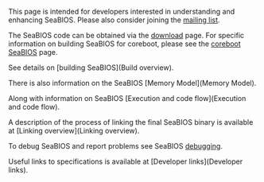 This page is intended for developers interested in understanding and
enhancing SeaBIOS. Please also consider joining the [mailing
list](Mailinglist).

The SeaBIOS code can be obtained via the [download](Download)
page. For specific information on building SeaBIOS for coreboot,
please see the [coreboot SeaBIOS](http://www.coreboot.org/SeaBIOS)
page.

See details on [building SeaBIOS](Build overview).

There is also information on the SeaBIOS [Memory Model](Memory Model).

Along with information on SeaBIOS [Execution and code flow](Execution
and code flow).

A description of the process of linking the final SeaBIOS binary is
available at [Linking overview](Linking overview).

To debug SeaBIOS and report problems see SeaBIOS
[debugging](Debugging).

Useful links to specifications is available at [Developer
links](Developer links).
